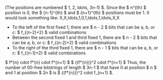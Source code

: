 (The positions are numbered $ 1, 2, ldots, 3n-1) $. 
Since the $ n^{th} $ position is 0, the $ {n-1}^{th} $ and $ {n+1}^{th} $ positions must be 1. 
It would look something like: X,X,ldots,1,0,1,ldots,1,ldots,X,X
<ul>
	<li> To the left of the first fixed 1, there are $ n - 2 $ bits that can be a, b, or c: $ f_{(n-2)+2} $ valid combinations
	<li> Between the second fixed 1 and third fixed 1, there are $ n - 2 $ bits that can be a, b, or c: $ f_{(n-2)+2} $ valid combinations
	<li> To the right of the third fixed 1, there are $ n - 1 $ bits that can be a, b, or c: $ f_{(n-1)+2} $ valid combinations
</ul>
$ f*{n} cdot f*{n} cdot f*{n+1} $ 
$ {(f*{n})}^2 cdot f*{n+1} $ 
Thus, the number of 00-free bitstrings of length $ 3n-1 $ that have 0 at position $ n $ and 1 at position $ 2n $ is $ {(f*{n})}^2 cdot f_{n+1} $.

